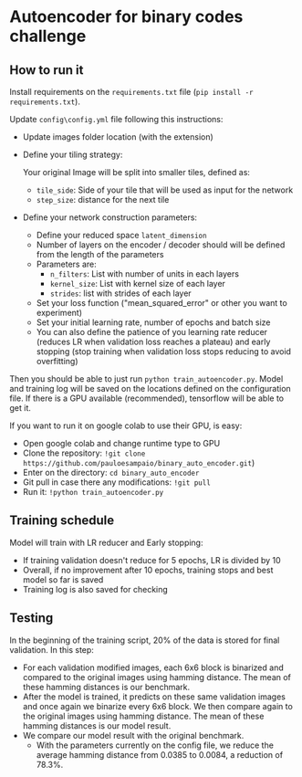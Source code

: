 # Autoencoder for binary codes challenge

## How to run it

Install requirements on the `requirements.txt` file (`pip install -r requirements.txt`).

Update `config\config.yml` file following this instructions:

- Update images folder location (with the extension)
- Define your tiling strategy:

    Your original Image will be split into smaller tiles, defined as:
  
  - `tile_side`: Side of your tile that will be used as input for the network
  - `step_size`: distance for the next tile

- Define your network construction parameters:

  - Define your reduced space `latent_dimension`
  - Number of layers on the encoder / decoder should will be defined from the length of the parameters
  - Parameters are:
    - `n_filters`: List with number of units in each layers
    - `kernel_size`: List with kernel size of each layer
    - `strides`: list with strides of each layer
  - Set your loss function ("mean_squared_error" or other you want to experiment)
  - Set your initial learning rate, number of epochs and batch size
  - You can also define the patience of you learning rate reducer (reduces LR when validation loss reaches a plateau) and early stopping (stop training when validation loss stops reducing to avoid overfitting)

Then you should be able to just run `python train_autoencoder.py`. Model and training log will be saved on the locations defined on the configuration file. If there is a GPU available (recommended), tensorflow will be able to get it.

If you want to run it on google colab to use their GPU, is easy:

- Open google colab and change runtime type to GPU
- Clone the repository: `!git clone https://github.com/pauloesampaio/binary_auto_encoder.git`)
- Enter on the directory: `cd binary_auto_encoder`
- Git pull in case there any modifications: `!git pull`
- Run it: `!python train_autoencoder.py`

## Training schedule

Model will train with LR reducer and Early stopping:

- If training validation doesn't reduce for 5 epochs, LR is divided by 10
- Overall, if no improvement after 10 epochs, training stops and best model so far is saved
- Training log is also saved for checking

## Testing

In the beginning of the training script, 20% of the data is stored for final validation.
In this step:

- For each validation modified images, each 6x6 block is binarized and compared to the original images using hamming distance. The mean of these hamming distances is our benchmark.
- After the model is trained, it predicts on these same validation images and once again we binarize every 6x6 block. We then compare again to the original images using hamming distance. The mean of these hamming distances is our model result.
- We compare our model result with the original benchmark.
  - With the parameters currently on the config file, we reduce the average hamming distance from 0.0385 to 0.0084, a reduction of 78.3%.

